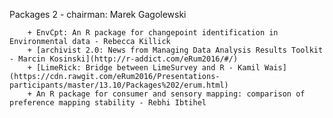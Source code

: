 Packages 2  - chairman: Marek Gagolewski

		+ EnvCpt: An R package for changepoint identification in Environmental data - Rebecca Killick
		+ [archivist 2.0: News from Managing Data Analysis Results Toolkit - Marcin Kosinski](http://r-addict.com/eRum2016/#/)
		+ [LimeRick: Bridge between LimeSurvey and R - Kamil Wais](https://cdn.rawgit.com/eRum2016/Presentations-participants/master/13.10/Packages%202/erum.html)
		+ An R package for consumer and sensory mapping: comparison of preference mapping stability - Rebhi Ibtihel
